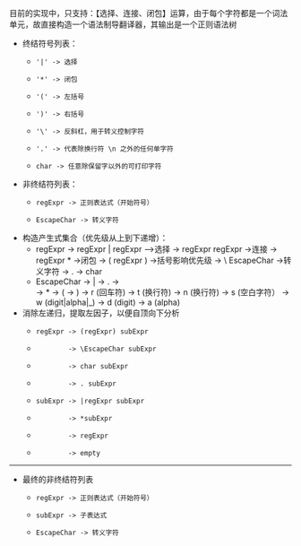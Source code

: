 目前的实现中，只支持：【选择、连接、闭包】运算，由于每个字符都是一个词法单元，故直接构造一个语法制导翻译器，其输出是一个正则语法树

- 终结符号列表：
    *     '|' -> 选择
    *     '*' -> 闭包
    *     '(' -> 左括号
    *     ')' -> 右括号
    *     '\' -> 反斜杠，用于转义控制字符
    *     '.' -> 代表除换行符 \n 之外的任何单字符
    *     char -> 任意除保留字以外的可打印字符
- 非终结符列表：
    *     regExpr -> 正则表达式（开始符号）
    *     EscapeChar -> 转义字符
    
- 构造产生式集合（优先级从上到下递增）：
    * regExpr   -> regExpr | regExpr —>选择
                -> regExpr regExpr ->连接
                -> regExpr *  ->闭包
                -> ( regExpr ) ->括号影响优先级
                -> \ EscapeChar ->转义字符
                -> . 
                -> char 
    * EscapeChar    -> |
                    -> .
                    -> \
                    -> *
                    -> (
                    -> )
                    -> r (回车符)
                    -> t (换行符)
                    -> n (换行符)
                    -> s (空白字符）
                    -> w (digit|alpha|_)
                    -> d (digit)
                    -> a (alpha)
-  消除左递归，提取左因子，以便自顶向下分析
    *     regExpr -> (regExpr) subExpr
    *             -> \EscapeChar subExpr
    *             -> char subExpr
    *             -> . subExpr
    *     subExpr -> |regExpr subExpr
    *             -> *subExpr
    *             -> regExpr
    *             -> empty
---
-  最终的非终结符列表
    *     regExpr -> 正则表达式（开始符号）
    *     subExpr -> 子表达式
    *     EscapeChar -> 转义字符